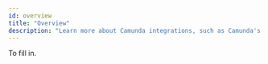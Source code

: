 ```yaml
---
id: overview
title: "Overview"
description: "Learn more about Camunda integrations, such as Camunda's SAP integration, consisting of SAP OData, RFC, and BTP."
---
```


To fill in.
